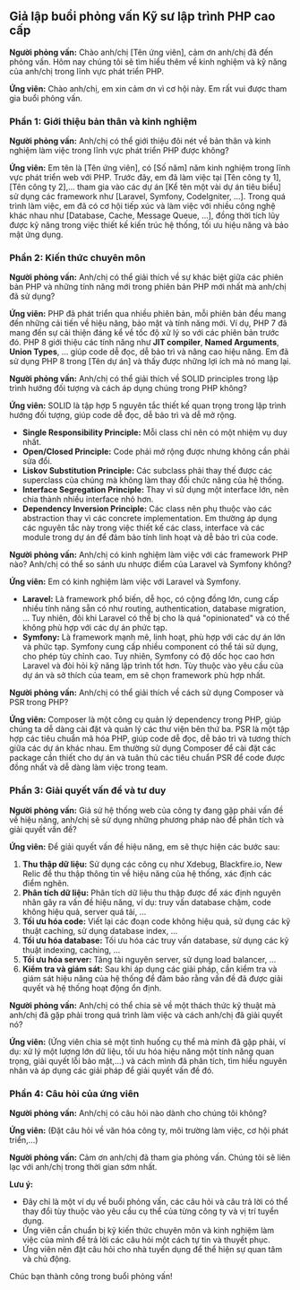 ## Giả lập buổi phỏng vấn Kỹ sư lập trình PHP cao cấp

**Người phỏng vấn:** Chào anh/chị [Tên ứng viên], cảm ơn anh/chị đã đến phỏng vấn. Hôm nay chúng tôi sẽ tìm hiểu thêm về kinh nghiệm và kỹ năng của anh/chị trong lĩnh vực phát triển PHP.

**Ứng viên:** Chào anh/chị, em xin cảm ơn vì cơ hội này. Em rất vui được tham gia buổi phỏng vấn.


### Phần 1: Giới thiệu bản thân và kinh nghiệm

**Người phỏng vấn:** Anh/chị có thể giới thiệu đôi nét về bản thân và kinh nghiệm làm việc trong lĩnh vực phát triển PHP được không?

**Ứng viên:** Em tên là [Tên ứng viên], có [Số năm] năm kinh nghiệm trong lĩnh vực phát triển web với PHP. Trước đây, em đã làm việc tại [Tên công ty 1], [Tên công ty 2],... tham gia vào các dự án [Kể tên một vài dự án tiêu biểu] sử dụng các framework như [Laravel, Symfony, CodeIgniter, ...]. Trong quá trình làm việc, em đã có cơ hội tiếp xúc và làm việc với nhiều công nghệ khác nhau như [Database, Cache, Message Queue, ...], đồng thời tích lũy được kỹ năng trong việc thiết kế kiến trúc hệ thống, tối ưu hiệu năng và bảo mật ứng dụng.

### Phần 2: Kiến thức chuyên môn

**Người phỏng vấn:** Anh/chị có thể giải thích về sự khác biệt giữa các phiên bản PHP và những tính năng mới trong phiên bản PHP mới nhất mà anh/chị đã sử dụng?

**Ứng viên:**  PHP đã phát triển qua nhiều phiên bản, mỗi phiên bản đều mang đến những cải tiến về hiệu năng, bảo mật và tính năng mới. Ví dụ, PHP 7 đã mang đến sự cải thiện đáng kể về tốc độ xử lý so với các phiên bản trước đó. PHP 8 giới thiệu các tính năng như **JIT compiler**, **Named Arguments**, **Union Types**, ... giúp code dễ đọc, dễ bảo trì và nâng cao hiệu năng. Em đã sử dụng PHP 8 trong [Tên dự án] và thấy được những lợi ích mà nó mang lại.

**Người phỏng vấn:** Anh/chị có thể giải thích về SOLID principles trong lập trình hướng đối tượng và cách áp dụng chúng trong PHP không?

**Ứng viên:** SOLID là tập hợp 5 nguyên tắc thiết kế quan trọng trong lập trình hướng đối tượng, giúp code dễ đọc, dễ bảo trì và dễ mở rộng.
* **Single Responsibility Principle:** Mỗi class chỉ nên có một nhiệm vụ duy nhất.
* **Open/Closed Principle:** Code phải mở rộng được nhưng không cần phải sửa đổi.
* **Liskov Substitution Principle:** Các subclass phải thay thế được các superclass của chúng mà không làm thay đổi chức năng của hệ thống.
* **Interface Segregation Principle:** Thay vì sử dụng một interface lớn, nên chia thành nhiều interface nhỏ hơn.
* **Dependency Inversion Principle:** Các class nên phụ thuộc vào các abstraction thay vì các concrete implementation.
Em thường áp dụng các nguyên tắc này trong việc thiết kế các class, interface và các module trong dự án để đảm bảo tính linh hoạt và dễ bảo trì của code.

**Người phỏng vấn:** Anh/chị có kinh nghiệm làm việc với các framework PHP nào? Anh/chị có thể so sánh ưu nhược điểm của Laravel và Symfony không?

**Ứng viên:** Em có kinh nghiệm làm việc với Laravel và Symfony.
* **Laravel:** Là framework phổ biến, dễ học, có cộng đồng lớn, cung cấp nhiều tính năng sẵn có như routing, authentication, database migration, ... Tuy nhiên, đôi khi Laravel có thể bị cho là quá "opinionated" và có thể không phù hợp với các dự án phức tạp.
* **Symfony:** Là framework mạnh mẽ, linh hoạt, phù hợp với các dự án lớn và phức tạp. Symfony cung cấp nhiều component có thể tái sử dụng, cho phép tùy chỉnh cao. Tuy nhiên, Symfony có độ dốc học cao hơn Laravel và đòi hỏi kỹ năng lập trình tốt hơn.
Tùy thuộc vào yêu cầu của dự án và sở thích của team, em sẽ chọn framework phù hợp nhất.

**Người phỏng vấn:** Anh/chị có thể giải thích về cách sử dụng Composer và PSR trong PHP?

**Ứng viên:** Composer là một công cụ quản lý dependency trong PHP, giúp chúng ta dễ dàng cài đặt và quản lý các thư viện bên thứ ba. PSR là một tập hợp các tiêu chuẩn mã hóa PHP, giúp code dễ đọc, dễ bảo trì và tương thích giữa các dự án khác nhau. Em thường sử dụng Composer để cài đặt các package cần thiết cho dự án và tuân thủ các tiêu chuẩn PSR để code được đồng nhất và dễ dàng làm việc trong team.

### Phần 3: Giải quyết vấn đề và tư duy

**Người phỏng vấn:** Giả sử hệ thống web của công ty đang gặp phải vấn đề về hiệu năng, anh/chị sẽ sử dụng những phương pháp nào để phân tích và giải quyết vấn đề?

**Ứng viên:** Để giải quyết vấn đề hiệu năng, em sẽ thực hiện các bước sau:
1. **Thu thập dữ liệu:** Sử dụng các công cụ như Xdebug, Blackfire.io, New Relic để thu thập thông tin về hiệu năng của hệ thống, xác định các điểm nghẽn.
2. **Phân tích dữ liệu:** Phân tích dữ liệu thu thập được để xác định nguyên nhân gây ra vấn đề hiệu năng, ví dụ: truy vấn database chậm, code không hiệu quả, server quá tải, ...
3. **Tối ưu hóa code:** Viết lại các đoạn code không hiệu quả, sử dụng các kỹ thuật caching, sử dụng database index, ...
4. **Tối ưu hóa database:** Tối ưu hóa các truy vấn database, sử dụng các kỹ thuật indexing, caching, ...
5. **Tối ưu hóa server:** Tăng tài nguyên server, sử dụng load balancer, ...
6. **Kiểm tra và giám sát:** Sau khi áp dụng các giải pháp, cần kiểm tra và giám sát hiệu năng của hệ thống để đảm bảo rằng vấn đề đã được giải quyết và hệ thống hoạt động ổn định.

**Người phỏng vấn:** Anh/chị có thể chia sẻ về một thách thức kỹ thuật mà anh/chị đã gặp phải trong quá trình làm việc và cách anh/chị đã giải quyết nó?

**Ứng viên:** (Ứng viên chia sẻ một tình huống cụ thể mà mình đã gặp phải, ví dụ: xử lý một lượng lớn dữ liệu, tối ưu hóa hiệu năng một tính năng quan trọng, giải quyết lỗi bảo mật,...) và cách mình đã phân tích, tìm hiểu nguyên nhân và áp dụng các giải pháp để giải quyết vấn đề đó.


### Phần 4: Câu hỏi của ứng viên

**Người phỏng vấn:** Anh/chị có câu hỏi nào dành cho chúng tôi không?

**Ứng viên:** (Đặt câu hỏi về văn hóa công ty, môi trường làm việc, cơ hội phát triển,...)


**Người phỏng vấn:** Cảm ơn anh/chị đã tham gia phỏng vấn. Chúng tôi sẽ liên lạc với anh/chị trong thời gian sớm nhất.


**Lưu ý:**

* Đây chỉ là một ví dụ về buổi phỏng vấn, các câu hỏi và câu trả lời có thể thay đổi tùy thuộc vào yêu cầu cụ thể của từng công ty và vị trí tuyển dụng.
* Ứng viên cần chuẩn bị kỹ kiến thức chuyên môn và kinh nghiệm làm việc của mình để trả lời các câu hỏi một cách tự tin và thuyết phục.
* Ứng viên nên đặt câu hỏi cho nhà tuyển dụng để thể hiện sự quan tâm và chủ động.


Chúc bạn thành công trong buổi phỏng vấn!

